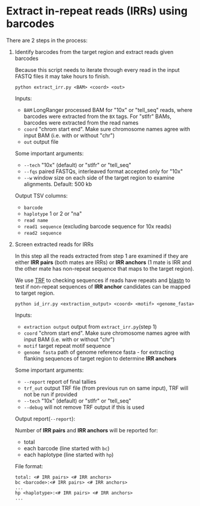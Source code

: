 # Extract in-repeat reads (IRRs) using barcodes

There are 2 steps in the process:

1. Identify barcodes from the target region and extract reads given barcodes

 	Because this script needs to iterate through every read in the input FASTQ files it may take hours to finish. 

    ```
    python extract_irr.py <BAM> <coord> <out>
    ```
 
	Inputs:
	- `BAM` LongRanger processed BAM for "10x" or "tell_seq" reads, where barcodes were extracted from the `BX` tags. For "stlfr" BAMs, barcodes were extracted from the read names
	- `coord` "chrom start end". Make sure chromosome names agree with input BAM (i.e. with or without "chr")
	- `out` output file
    
	Some important arguments:
	- `--tech` "10x" (default) or "stlfr" or "tell_seq"
	- `--fqs` paired FASTQs, interleaved format accepted only for "10x"
	- `--w` window size on each side of the target region to examine alignments. Default: 500 kb
    
	Output TSV columns: 
 	- `barcode`
 	- `haplotype` 1 or 2 or "na"
 	- `read name`
 	- `read1 sequence` (excluding barcode sequence for 10x reads)
 	- `read2 sequence`

2. Screen extracted reads for IRRs

	In this step all the reads extracted from step 1 are examined if they are either **IRR pairs** (both mates are IRRs) or **IRR anchors** (1 mate is IRR and the other mate has non-repeat sequence that maps to the target region).
    
	We use [TRF](https://tandem.bu.edu/trf/trf.html) to checking sequences if reads have repeats and [blastn](https://ftp.ncbi.nlm.nih.gov/blast/executables/blast+/LATEST/) to test if non-repeat sequences of **IRR anchor** candidates can be mapped to target region.
    
	```
 	python id_irr.py <extraction_output> <coord> <motif> <genome_fasta>
 	```
 	Inputs:
 	- `extraction output` output from `extract_irr.py`(step 1)
 	- `coord` "chrom start end". Make sure chromosome names agree with input BAM (i.e. with or without "chr")
 	- `motif` target repeat motif sequence
 	- `genome fasta` path of genome reference fasta - for extracting flanking sequences of target region to determine **IRR anchors**
 
 	Some important arguments:
 	- `--report` report of final tallies
 	- `trf_out` output TRF file (from previous run on same input), TRF will not be run if provided
 	- `--tech` "10x" (default) or "stlfr" or "tell_seq"
 	- `--debug` will not remove TRF output if this is used
 
 	Output report(`--report`):
 
 	Number of **IRR pairs** and **IRR anchors** will be reported for:
 	- total
 	- each barcode (line started with `bc`)
 	- each haplotype (line started with `hp`)
 
 	File format:
 	```
 	total: <# IRR pairs> <# IRR anchors>
 	bc <barcode>:<# IRR pairs> <# IRR anchors>
 	...
 	hp <haplotype>:<# IRR pairs> <# IRR anchors>
 	...
 	```

